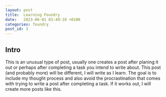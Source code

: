 ```yaml
---
layout: post
title:  Learning Foundry
date:   2023-06-01 03:49:10 +0100
categories: foundry
post_id: 3
---
```


## Intro

This is an unusual type of post, usually one creates a post after planing it out or perhaps after completing a task you intend to write about. This post (and probably more) will be different, I will write as I learn. The goal is to include my thought process and also avoid the procrastination that comes with trying to write a post after completing a task. If it works out, I will create more posts like this.

